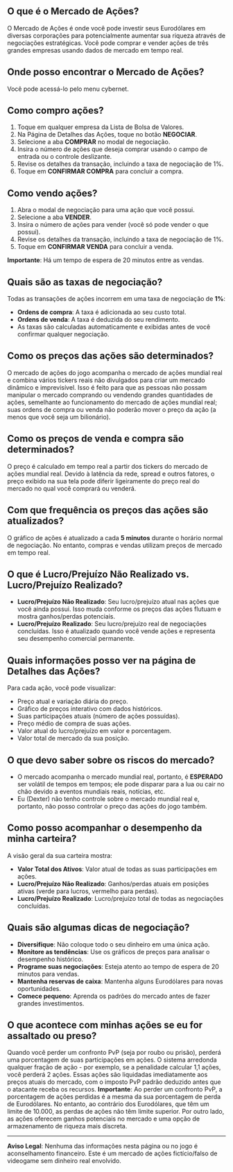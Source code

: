 ## O que é o Mercado de Ações?

O Mercado de Ações é onde você pode investir seus Eurodólares em diversas corporações para potencialmente aumentar sua riqueza através de negociações estratégicas. Você pode comprar e vender ações de três grandes empresas usando dados de mercado em tempo real.

## Onde posso encontrar o Mercado de Ações?

Você pode acessá-lo pelo menu cybernet.

## Como compro ações?

1. Toque em qualquer empresa da Lista de Bolsa de Valores.
2. Na Página de Detalhes das Ações, toque no botão **NEGOCIAR**.
3. Selecione a aba **COMPRAR** no modal de negociação.
4. Insira o número de ações que deseja comprar usando o campo de entrada ou o controle deslizante.
5. Revise os detalhes da transação, incluindo a taxa de negociação de 1%.
6. Toque em **CONFIRMAR COMPRA** para concluir a compra.

## Como vendo ações?

1. Abra o modal de negociação para uma ação que você possui.
2. Selecione a aba **VENDER**.
3. Insira o número de ações para vender (você só pode vender o que possui).
4. Revise os detalhes da transação, incluindo a taxa de negociação de 1%.
5. Toque em **CONFIRMAR VENDA** para concluir a venda.

**Importante**: Há um tempo de espera de 20 minutos entre as vendas.

## Quais são as taxas de negociação?

Todas as transações de ações incorrem em uma taxa de negociação de **1%**:

- **Ordens de compra**: A taxa é adicionada ao seu custo total.
- **Ordens de venda**: A taxa é deduzida do seu rendimento.
- As taxas são calculadas automaticamente e exibidas antes de você confirmar qualquer negociação.

## Como os preços das ações são determinados?

O mercado de ações do jogo acompanha o mercado de ações mundial real e combina vários tickers reais não divulgados para criar um mercado dinâmico e imprevisível. Isso é feito para que as pessoas não possam manipular o mercado comprando ou vendendo grandes quantidades de ações, semelhante ao funcionamento do mercado de ações mundial real; suas ordens de compra ou venda não poderão mover o preço da ação (a menos que você seja um bilionário).

## Como os preços de venda e compra são determinados?

O preço é calculado em tempo real a partir dos tickers do mercado de ações mundial real. Devido à latência da rede, spread e outros fatores, o preço exibido na sua tela pode diferir ligeiramente do preço real do mercado no qual você comprará ou venderá.

## Com que frequência os preços das ações são atualizados?

O gráfico de ações é atualizado a cada **5 minutos** durante o horário normal de negociação. No entanto, compras e vendas utilizam preços de mercado em tempo real.

## O que é Lucro/Prejuízo Não Realizado vs. Lucro/Prejuízo Realizado?

- **Lucro/Prejuízo Não Realizado**: Seu lucro/prejuízo atual nas ações que você ainda possui. Isso muda conforme os preços das ações flutuam e mostra ganhos/perdas potenciais.
- **Lucro/Prejuízo Realizado**: Seu lucro/prejuízo real de negociações concluídas. Isso é atualizado quando você vende ações e representa seu desempenho comercial permanente.

## Quais informações posso ver na página de Detalhes das Ações?

Para cada ação, você pode visualizar:

- Preço atual e variação diária do preço.
- Gráfico de preços interativo com dados históricos.
- Suas participações atuais (número de ações possuídas).
- Preço médio de compra de suas ações.
- Valor atual do lucro/prejuízo em valor e porcentagem.
- Valor total de mercado da sua posição.

## O que devo saber sobre os riscos do mercado?

- O mercado acompanha o mercado mundial real, portanto, é **ESPERADO** ser volátil de tempos em tempos; ele pode disparar para a lua ou cair no chão devido a eventos mundiais reais, notícias, etc.
- Eu (Dexter) não tenho controle sobre o mercado mundial real e, portanto, não posso controlar o preço das ações do jogo também.

## Como posso acompanhar o desempenho da minha carteira?

A visão geral da sua carteira mostra:

- **Valor Total dos Ativos**: Valor atual de todas as suas participações em ações.
- **Lucro/Prejuízo Não Realizado**: Ganhos/perdas atuais em posições ativas (verde para lucros, vermelho para perdas).
- **Lucro/Prejuízo Realizado**: Lucro/prejuízo total de todas as negociações concluídas.

## Quais são algumas dicas de negociação?

- **Diversifique**: Não coloque todo o seu dinheiro em uma única ação.
- **Monitore as tendências**: Use os gráficos de preços para analisar o desempenho histórico.
- **Programe suas negociações**: Esteja atento ao tempo de espera de 20 minutos para vendas.
- **Mantenha reservas de caixa**: Mantenha alguns Eurodólares para novas oportunidades.
- **Comece pequeno**: Aprenda os padrões do mercado antes de fazer grandes investimentos.

## O que acontece com minhas ações se eu for assaltado ou preso?

Quando você perder um confronto PvP (seja por roubo ou prisão), perderá uma porcentagem de suas participações em ações. O sistema arredonda qualquer fração de ação - por exemplo, se a penalidade calcular 1,1 ações, você perderá 2 ações. Essas ações são liquidadas imediatamente aos preços atuais do mercado, com o imposto PvP padrão deduzido antes que o atacante receba os recursos.
**Importante**: Ao perder um confronto PvP, a porcentagem de ações perdidas é a mesma da sua porcentagem de perda de Eurodólares. No entanto, ao contrário dos Eurodólares, que têm um limite de 10.000, as perdas de ações não têm limite superior. Por outro lado, as ações oferecem ganhos potenciais no mercado e uma opção de armazenamento de riqueza mais discreta.

---

**Aviso Legal**:
Nenhuma das informações nesta página ou no jogo é aconselhamento financeiro. Este é um mercado de ações fictício/falso de videogame sem dinheiro real envolvido.
